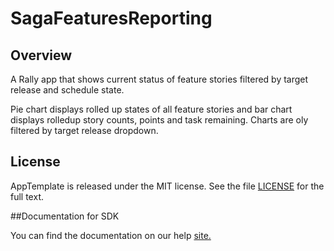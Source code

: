 SagaFeaturesReporting
=========================

## Overview
A Rally app that shows current status of feature stories filtered by target release and schedule state. 

Pie chart displays rolled up states of all feature stories and bar chart displays rolledup story counts, points and task remaining. 
Charts are oly filtered by target release dropdown. 

## License

AppTemplate is released under the MIT license.  See the file [LICENSE](./LICENSE) for the full text.

##Documentation for SDK

You can find the documentation on our help [site.](https://help.rallydev.com/apps/2.0rc3/doc/)
